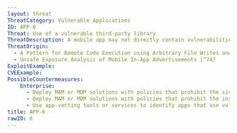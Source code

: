 ```yaml
---
layout: threat
ThreatCategory: Vulnerable Applications
ID: APP-6
Threat: Use of a vulnerable third-party library
ThreatDescription: A mobile app may not directly contain vulnerabilities in its code, but may make calls to a third-party library that does contain vulnerabilities that are exploitable by a remote attacker.
ThreatOrigin:
  - A Pattern for Remote Code Execution using Arbitrary File Writes and MultiDex Applications [^73]
  - Unsafe Exposure Analysis of Mobile In-App Advertisements [^74]
ExploitExample:
CVEExample:
PossibleCountermeasures:
    Enterprise:
      - Deploy MAM or MDM solutions with policies that prohibit the side-loading of apps, which may bypass security checks on the app.
      - Deploy MAM or MDM solutions with policies that prohibit the installation of apps from 3rd party (unofficial) app stores.
      - Use app-vetting tools or services to identify apps that use vulnerable libraries.
title: APP-6
rawID: 6
---
```

